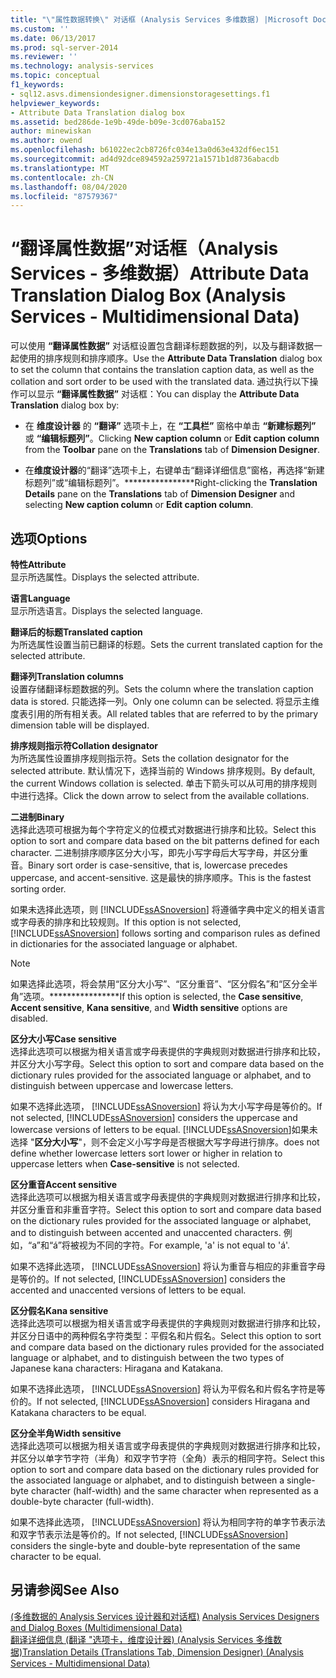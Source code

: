 ```yaml
---
title: "\"属性数据转换\" 对话框 (Analysis Services 多维数据) |Microsoft Docs"
ms.custom: ''
ms.date: 06/13/2017
ms.prod: sql-server-2014
ms.reviewer: ''
ms.technology: analysis-services
ms.topic: conceptual
f1_keywords:
- sql12.asvs.dimensiondesigner.dimensionstoragesettings.f1
helpviewer_keywords:
- Attribute Data Translation dialog box
ms.assetid: bed286de-1e9b-49de-b09e-3cd076aba152
author: minewiskan
ms.author: owend
ms.openlocfilehash: b61022ec2cb8726fc034e13a0d63e432df6ec151
ms.sourcegitcommit: ad4d92dce894592a259721a1571b1d8736abacdb
ms.translationtype: MT
ms.contentlocale: zh-CN
ms.lasthandoff: 08/04/2020
ms.locfileid: "87579367"
---
```

# <a name="attribute-data-translation-dialog-box-analysis-services---multidimensional-data"></a><span data-ttu-id="a4523-102">“翻译属性数据”对话框（Analysis Services - 多维数据）</span><span class="sxs-lookup"><span data-stu-id="a4523-102">Attribute Data Translation Dialog Box (Analysis Services - Multidimensional Data)</span></span>
  <span data-ttu-id="a4523-103">可以使用 **“翻译属性数据”** 对话框设置包含翻译标题数据的列，以及与翻译数据一起使用的排序规则和排序顺序。</span><span class="sxs-lookup"><span data-stu-id="a4523-103">Use the **Attribute Data Translation** dialog box to set the column that contains the translation caption data, as well as the collation and sort order to be used with the translated data.</span></span> <span data-ttu-id="a4523-104">通过执行以下操作可以显示 **“翻译属性数据”** 对话框：</span><span class="sxs-lookup"><span data-stu-id="a4523-104">You can display the **Attribute Data Translation** dialog box by:</span></span>  
  
-   <span data-ttu-id="a4523-105">在 **维度设计器** 的 **“翻译”** 选项卡上，在 **“工具栏”** 窗格中单击 **“新建标题列”** 或 **“编辑标题列”**。</span><span class="sxs-lookup"><span data-stu-id="a4523-105">Clicking **New caption column** or **Edit caption column** from the **Toolbar** pane on the **Translations** tab of **Dimension Designer**.</span></span>  
  
-   <span data-ttu-id="a4523-106">在**维度设计器**的“翻译”选项卡上，右键单击“翻译详细信息”窗格，再选择“新建标题列”或“编辑标题列”。\*\*\*\*\*\*\*\*\*\*\*\*\*\*\*\*</span><span class="sxs-lookup"><span data-stu-id="a4523-106">Right-clicking the **Translation Details** pane on the **Translations** tab of **Dimension Designer** and selecting **New caption column** or **Edit caption column**.</span></span>  
  
## <a name="options"></a><span data-ttu-id="a4523-107">选项</span><span class="sxs-lookup"><span data-stu-id="a4523-107">Options</span></span>  
 <span data-ttu-id="a4523-108">**特性**</span><span class="sxs-lookup"><span data-stu-id="a4523-108">**Attribute**</span></span>  
 <span data-ttu-id="a4523-109">显示所选属性。</span><span class="sxs-lookup"><span data-stu-id="a4523-109">Displays the selected attribute.</span></span>  
  
 <span data-ttu-id="a4523-110">**语言**</span><span class="sxs-lookup"><span data-stu-id="a4523-110">**Language**</span></span>  
 <span data-ttu-id="a4523-111">显示所选语言。</span><span class="sxs-lookup"><span data-stu-id="a4523-111">Displays the selected language.</span></span>  
  
 <span data-ttu-id="a4523-112">**翻译后的标题**</span><span class="sxs-lookup"><span data-stu-id="a4523-112">**Translated caption**</span></span>  
 <span data-ttu-id="a4523-113">为所选属性设置当前已翻译的标题。</span><span class="sxs-lookup"><span data-stu-id="a4523-113">Sets the current translated caption for the selected attribute.</span></span>  
  
 <span data-ttu-id="a4523-114">**翻译列**</span><span class="sxs-lookup"><span data-stu-id="a4523-114">**Translation columns**</span></span>  
 <span data-ttu-id="a4523-115">设置存储翻译标题数据的列。</span><span class="sxs-lookup"><span data-stu-id="a4523-115">Sets the column where the translation caption data is stored.</span></span> <span data-ttu-id="a4523-116">只能选择一列。</span><span class="sxs-lookup"><span data-stu-id="a4523-116">Only one column can be selected.</span></span> <span data-ttu-id="a4523-117">将显示主维度表引用的所有相关表。</span><span class="sxs-lookup"><span data-stu-id="a4523-117">All related tables that are referred to by the primary dimension table will be displayed.</span></span>  
  
 <span data-ttu-id="a4523-118">**排序规则指示符**</span><span class="sxs-lookup"><span data-stu-id="a4523-118">**Collation designator**</span></span>  
 <span data-ttu-id="a4523-119">为所选属性设置排序规则指示符。</span><span class="sxs-lookup"><span data-stu-id="a4523-119">Sets the collation designator for the selected attribute.</span></span> <span data-ttu-id="a4523-120">默认情况下，选择当前的 Windows 排序规则。</span><span class="sxs-lookup"><span data-stu-id="a4523-120">By default, the current Windows collation is selected.</span></span> <span data-ttu-id="a4523-121">单击下箭头可以从可用的排序规则中进行选择。</span><span class="sxs-lookup"><span data-stu-id="a4523-121">Click the down arrow to select from the available collations.</span></span>  
  
 <span data-ttu-id="a4523-122">**二进制**</span><span class="sxs-lookup"><span data-stu-id="a4523-122">**Binary**</span></span>  
 <span data-ttu-id="a4523-123">选择此选项可根据为每个字符定义的位模式对数据进行排序和比较。</span><span class="sxs-lookup"><span data-stu-id="a4523-123">Select this option to sort and compare data based on the bit patterns defined for each character.</span></span> <span data-ttu-id="a4523-124">二进制排序顺序区分大小写，即先小写字母后大写字母，并区分重音。</span><span class="sxs-lookup"><span data-stu-id="a4523-124">Binary sort order is case-sensitive, that is, lowercase precedes uppercase, and accent-sensitive.</span></span> <span data-ttu-id="a4523-125">这是最快的排序顺序。</span><span class="sxs-lookup"><span data-stu-id="a4523-125">This is the fastest sorting order.</span></span>  
  
 <span data-ttu-id="a4523-126">如果未选择此选项，则 [!INCLUDE[ssASnoversion](../includes/ssasnoversion-md.md)] 将遵循字典中定义的相关语言或字母表的排序和比较规则。</span><span class="sxs-lookup"><span data-stu-id="a4523-126">If this option is not selected, [!INCLUDE[ssASnoversion](../includes/ssasnoversion-md.md)] follows sorting and comparison rules as defined in dictionaries for the associated language or alphabet.</span></span>  
  
> [!NOTE]  
>  <span data-ttu-id="a4523-127">如果选择此选项，将会禁用“区分大小写”、“区分重音”、“区分假名”和“区分全半角”选项。\*\*\*\*\*\*\*\*\*\*\*\*\*\*\*\*</span><span class="sxs-lookup"><span data-stu-id="a4523-127">If this option is selected, the **Case sensitive**, **Accent sensitive**, **Kana sensitive**, and **Width sensitive** options are disabled.</span></span>  
  
 <span data-ttu-id="a4523-128">**区分大小写**</span><span class="sxs-lookup"><span data-stu-id="a4523-128">**Case sensitive**</span></span>  
 <span data-ttu-id="a4523-129">选择此选项可以根据为相关语言或字母表提供的字典规则对数据进行排序和比较，并区分大小写字母。</span><span class="sxs-lookup"><span data-stu-id="a4523-129">Select this option to sort and compare data based on the dictionary rules provided for the associated language or alphabet, and to distinguish between uppercase and lowercase letters.</span></span>  
  
 <span data-ttu-id="a4523-130">如果不选择此选项， [!INCLUDE[ssASnoversion](../includes/ssasnoversion-md.md)] 将认为大小写字母是等价的。</span><span class="sxs-lookup"><span data-stu-id="a4523-130">If not selected, [!INCLUDE[ssASnoversion](../includes/ssasnoversion-md.md)] considers the uppercase and lowercase versions of letters to be equal.</span></span> [!INCLUDE[ssASnoversion](../includes/ssasnoversion-md.md)]<span data-ttu-id="a4523-131">如果未选择 "**区分大小写**"，则不会定义小写字母是否根据大写字母进行排序。</span><span class="sxs-lookup"><span data-stu-id="a4523-131">does not define whether lowercase letters sort lower or higher in relation to uppercase letters when **Case-sensitive** is not selected.</span></span>  
  
 <span data-ttu-id="a4523-132">**区分重音**</span><span class="sxs-lookup"><span data-stu-id="a4523-132">**Accent sensitive**</span></span>  
 <span data-ttu-id="a4523-133">选择此选项可以根据为相关语言或字母表提供的字典规则对数据进行排序和比较，并区分重音和非重音字符。</span><span class="sxs-lookup"><span data-stu-id="a4523-133">Select this option to sort and compare data based on the dictionary rules provided for the associated language or alphabet, and to distinguish between accented and unaccented characters.</span></span> <span data-ttu-id="a4523-134">例如，“a”和“á”将被视为不同的字符。</span><span class="sxs-lookup"><span data-stu-id="a4523-134">For example, 'a' is not equal to 'á'.</span></span>  
  
 <span data-ttu-id="a4523-135">如果不选择此选项， [!INCLUDE[ssASnoversion](../includes/ssasnoversion-md.md)] 将认为重音与相应的非重音字母是等价的。</span><span class="sxs-lookup"><span data-stu-id="a4523-135">If not selected, [!INCLUDE[ssASnoversion](../includes/ssasnoversion-md.md)] considers the accented and unaccented versions of letters to be equal.</span></span>  
  
 <span data-ttu-id="a4523-136">**区分假名**</span><span class="sxs-lookup"><span data-stu-id="a4523-136">**Kana sensitive**</span></span>  
 <span data-ttu-id="a4523-137">选择此选项可以根据为相关语言或字母表提供的字典规则对数据进行排序和比较，并区分日语中的两种假名字符类型：平假名和片假名。</span><span class="sxs-lookup"><span data-stu-id="a4523-137">Select this option to sort and compare data based on the dictionary rules provided for the associated language or alphabet, and to distinguish between the two types of Japanese kana characters: Hiragana and Katakana.</span></span>  
  
 <span data-ttu-id="a4523-138">如果不选择此选项， [!INCLUDE[ssASnoversion](../includes/ssasnoversion-md.md)] 将认为平假名和片假名字符是等价的。</span><span class="sxs-lookup"><span data-stu-id="a4523-138">If not selected, [!INCLUDE[ssASnoversion](../includes/ssasnoversion-md.md)] considers Hiragana and Katakana characters to be equal.</span></span>  
  
 <span data-ttu-id="a4523-139">**区分全半角**</span><span class="sxs-lookup"><span data-stu-id="a4523-139">**Width sensitive**</span></span>  
 <span data-ttu-id="a4523-140">选择此选项可以根据为相关语言或字母表提供的字典规则对数据进行排序和比较，并区分以单字节字符（半角）和双字节字符（全角）表示的相同字符。</span><span class="sxs-lookup"><span data-stu-id="a4523-140">Select this option to sort and compare data based on the dictionary rules provided for the associated language or alphabet, and to distinguish between a single-byte character (half-width) and the same character when represented as a double-byte character (full-width).</span></span>  
  
 <span data-ttu-id="a4523-141">如果不选择此选项， [!INCLUDE[ssASnoversion](../includes/ssasnoversion-md.md)] 将认为相同字符的单字节表示法和双字节表示法是等价的。</span><span class="sxs-lookup"><span data-stu-id="a4523-141">If not selected, [!INCLUDE[ssASnoversion](../includes/ssasnoversion-md.md)] considers the single-byte and double-byte representation of the same character to be equal.</span></span>  
  
## <a name="see-also"></a><span data-ttu-id="a4523-142">另请参阅</span><span class="sxs-lookup"><span data-stu-id="a4523-142">See Also</span></span>  
 <span data-ttu-id="a4523-143">[&#40;多维数据的 Analysis Services 设计器和对话框&#41;](analysis-services-designers-and-dialog-boxes-multidimensional-data.md) </span><span class="sxs-lookup"><span data-stu-id="a4523-143">[Analysis Services Designers and Dialog Boxes &#40;Multidimensional Data&#41;](analysis-services-designers-and-dialog-boxes-multidimensional-data.md) </span></span>  
 [<span data-ttu-id="a4523-144">翻译详细信息 &#40;翻译 "选项卡，维度设计器&#41; &#40;Analysis Services 多维数据&#41;</span><span class="sxs-lookup"><span data-stu-id="a4523-144">Translation Details &#40;Translations Tab, Dimension Designer&#41; &#40;Analysis Services - Multidimensional Data&#41;</span></span>](translation-details-dimension-designer-analysis-services-multidimensional-data.md)  
  
  
